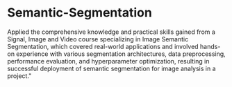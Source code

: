 # Semantic-Segmentation
Applied the comprehensive knowledge and practical skills gained from a Signal, Image and Video course specializing in Image Semantic Segmentation, 
which covered real-world applications and involved hands-on experience with various segmentation architectures, data preprocessing, performance evaluation, and hyperparameter optimization, 
resulting in successful deployment of semantic segmentation for image analysis in a project."
